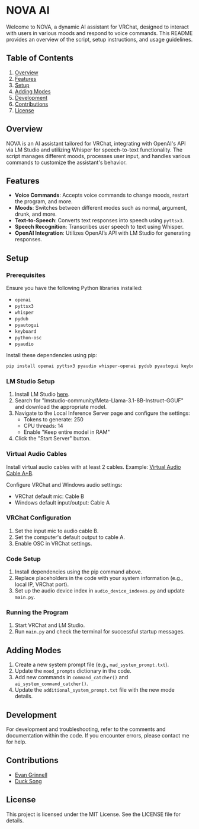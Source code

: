 # NOVA AI

Welcome to NOVA, a dynamic AI assistant for VRChat, designed to interact with users in various moods and respond to voice commands. This README provides an overview of the script, setup instructions, and usage guidelines.

## Table of Contents

1. [Overview](#overview)
2. [Features](#features)
3. [Setup](#setup)
4. [Adding Modes](#adding-modes)
5. [Development](#development)
6. [Contributions](#contributions)
7. [License](#license)

## Overview

NOVA is an AI assistant tailored for VRChat, integrating with OpenAI's API via LM Studio and utilizing Whisper for speech-to-text functionality. The script manages different moods, processes user input, and handles various commands to customize the assistant's behavior.

## Features

- **Voice Commands**: Accepts voice commands to change moods, restart the program, and more.
- **Moods**: Switches between different modes such as normal, argument, drunk, and more.
- **Text-to-Speech**: Converts text responses into speech using `pyttsx3`.
- **Speech Recognition**: Transcribes user speech to text using Whisper.
- **OpenAI Integration**: Utilizes OpenAI’s API with LM Studio for generating responses.

## Setup

### Prerequisites

Ensure you have the following Python libraries installed:

- `openai`
- `pyttsx3`
- `whisper`
- `pydub`
- `pyautogui`
- `keyboard`
- `python-osc`
- `pyaudio`

Install these dependencies using pip:
```sh
pip install openai pyttsx3 pyaudio whisper-openai pydub pyautogui keyboard python-osc
```

### LM Studio Setup

1. Install LM Studio [here](https://lmstudio.ai/).
2. Search for "lmstudio-community/Meta-Llama-3.1-8B-Instruct-GGUF" and download the appropriate model.
3. Navigate to the Local Inference Server page and configure the settings:
    - Tokens to generate: 250
    - CPU threads: 14
    - Enable "Keep entire model in RAM"
4. Click the "Start Server" button.

### Virtual Audio Cables

Install virtual audio cables with at least 2 cables. Example: [Virtual Audio Cable A+B](https://shop.vb-audio.com/en/win-apps/12-vb-cable-ab.html?SubmitCurrency=1&id_currency=1).

Configure VRChat and Windows audio settings:
- VRChat default mic: Cable B
- Windows default input/output: Cable A

### VRChat Configuration

1. Set the input mic to audio cable B.
2. Set the computer's default output to cable A.
3. Enable OSC in VRChat settings.

### Code Setup

1. Install dependencies using the pip command above.
2. Replace placeholders in the code with your system information (e.g., local IP, VRChat port).
3. Set up the audio device index in `audio_device_indexes.py` and update `main.py`.

### Running the Program

1. Start VRChat and LM Studio.
2. Run `main.py` and check the terminal for successful startup messages.

## Adding Modes

1. Create a new system prompt file (e.g., `mad_system_prompt.txt`).
2. Update the `mood_prompts` dictionary in the code.
3. Add new commands in `command_catcher()` and `ai_system_command_catcher()`.
4. Update the `additional_system_prompt.txt` file with the new mode details.

## Development

For development and troubleshooting, refer to the comments and documentation within the code. If you encounter errors, please contact me for help.

## Contributions

- [Evan Grinnell](https://github.com/S0L0GUY/NOVA-AI/commits?author=S0L0GUY)
- [Duck Song](https://github.com/S0L0GUY/NOVA-AI/commits?author=DuckSong510)

## License

This project is licensed under the MIT License. See the LICENSE file for details.

